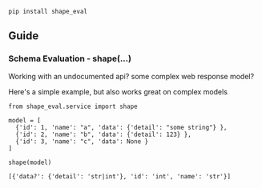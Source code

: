 ```
pip install shape_eval
```

## Guide

### Schema Evaluation - shape(...)

Working with an undocumented api? some complex web response model?

Here's a simple example, but also works great on complex models

```
from shape_eval.service import shape

model = [
  {'id': 1, 'name': "a", 'data': {'detail': "some string"} },
  {'id': 2, 'name': "b", 'data': {'detail': 123} },
  {'id': 3, 'name': "c", 'data': None }
]

shape(model)
```

```
[{'data?': {'detail': 'str|int'}, 'id': 'int', 'name': 'str'}]
```
